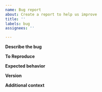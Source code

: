 ```yaml
---
name: Bug report
about: Create a report to help us improve
title: ''
labels: bug
assignees: ''

---
```


**Describe the bug**
<!-- A clear and concise description of what the bug is. -->

**To Reproduce**
<!-- Steps to reproduce the behavior. -->

**Expected behavior**
<!-- A clear and concise description of what you expected to happen. -->

**Version**
<!-- Version of django-jsonapi-training demo app
(you can find this  in [myapp/__init.py](https://github.com/columbia-it/django-jsonapi-training/blob/master/myapp/__init__.py#L9) -->

**Additional context**
<!-- Add any other context about the problem here. -->
